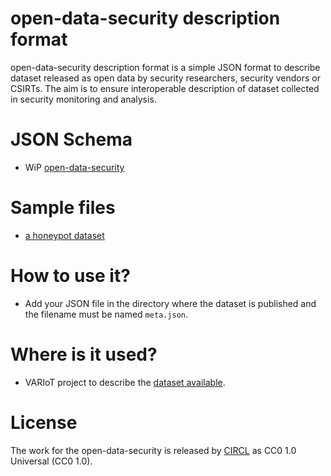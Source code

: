 # open-data-security description format

open-data-security description format is a simple JSON format to describe dataset released
as open data by security researchers, security vendors or CSIRTs. The aim is to ensure interoperable description of dataset collected in security monitoring and analysis.

# JSON Schema

* WiP [open-data-security](schema.json)

# Sample files

* [a honeypot dataset](sample/sample.json)

# How to use it?

- Add your JSON file in the directory where the dataset is published and the filename must be named `meta.json`.

# Where is it used?

- VARIoT project to describe the [dataset available](https://cra.circl.lu/opendata/variot/iot-exposed-infected-device-stats/meta/).

# License

The work for the open-data-security is released by [CIRCL](https://www.circl.lu/) as CC0 1.0 Universal (CC0 1.0).

